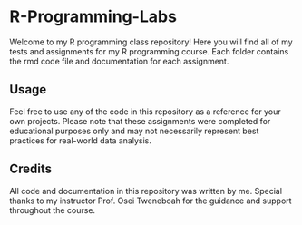 # R-Programming-Labs
Welcome to my R programming class repository! Here you will find all of my tests and assignments for my R programming course. Each folder contains the rmd code file and documentation for each assignment.

## Usage
Feel free to use any of the code in this repository as a reference for your own projects. Please note that these assignments were completed for educational purposes only and may not necessarily represent best practices for real-world data analysis.

## Credits
All code and documentation in this repository was written by me. Special thanks to my instructor Prof. Osei Tweneboah for the guidance and support throughout the course.
